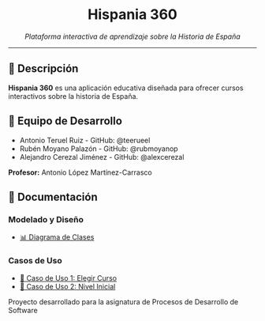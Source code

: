 <div align="center">

# Hispania 360

*Plataforma interactiva de aprendizaje sobre la Historia de España*
</div>

---

## 📝 Descripción

**Hispania 360** es una aplicación educativa diseñada para ofrecer cursos interactivos sobre la historia de España.

## 👥 Equipo de Desarrollo

* Antonio Teruel Ruiz - GitHub: @teerueel
* Rubén Moyano Palazón - GitHub: @rubmoyanop
* Alejandro Cerezal Jiménez - GitHub: @alexcerezal

**Profesor:** Antonio López Martínez-Carrasco

## 📓 Documentación

### Modelado y Diseño

* [📊 Diagrama de Clases](./docs/modelado/modelo_dominio.md)

### Casos de Uso

* [📝 Caso de Uso 1: Elegir Curso](./docs/casos%20de%20uso/CasoUsoElegirCurso.pdf)
* [📝 Caso de Uso 2: Nivel Inicial](./docs/casos%20de%20uso/CasoUsoNivelInicial.pdf)

Proyecto desarrollado para la asignatura de Procesos de Desarrollo de Software

